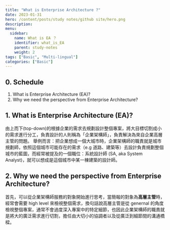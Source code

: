```yaml
---
title: "What is Enterprise Architecture ?"
date: 2023-01-31
hero: /content/posts/study notes/github site/hero.png
description: 
menu:
  sidebar:
    name: What is EA ？
    identifier: what_is_EA
    parent: study-notes
    weight: 2
tags: ["Basic", "Multi-lingual"]
categories: ["Basic"]
---
```


## 0. Schedule
1. What is Enterprise Architecture (EA)?
2. Why we need the perspective from Enterprise Architecture?


## 1. What is Enterprise Architecture (EA)?

由上而下(top-down)的根據企業的需求去規劃設計整個專案，將大目標切割成小的需求進行分工，負責設計的人則稱為「企業架構師」，負責解決為來自企業高層主管的問題。
舉例而言：把企業想成一個大城市時，企業架構師的職責就是城市規劃師，依照這個城市可能存在的需求（e.g 道路、建築等）去設計負責規劃整個城市的藍圖，而經常被提及的一個職位：系統設計師 (SA, aka System Analyst)，就可以想成是這個城市中某一棟建築的設計師。

## 2. Why we need the perspective from Enterprise Architecture?
首先，可以從企業架構師服務的對象開始進行思考，當簡報的對象為**高層主管**時，經常會需要 high level 來檢視整個需求，換句話說高層主管是從 genernal 的角度檢視整個專案，通常不會過度深入專案中的特定細節，也因此企業架構師的職責就是將大的廣泛需求進行切割，擔任由大切小的協調者以及從廣泛到細節間的溝通橋樑。

